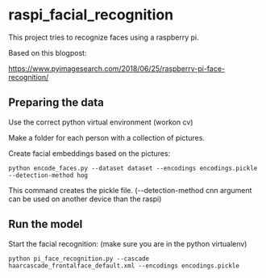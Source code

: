 # raspi_facial_recognition

This project tries to recognize faces using a raspberry pi. 

Based on this blogpost:

https://www.pyimagesearch.com/2018/06/25/raspberry-pi-face-recognition/

## Preparing the data

Use the correct python virtual environment (workon cv)

Make a folder for each person with a collection of pictures.

Create facial embeddings based on the pictures: 

```
python encode_faces.py --dataset dataset --encodings encodings.pickle --detection-method hog
```

This command creates the pickle file. (--detection-method cnn argument can be used on another device than the raspi)

## Run the model

Start the facial recognition: (make sure you are in the python virtualenv)

```
python pi_face_recognition.py --cascade haarcascade_frontalface_default.xml --encodings encodings.pickle
```

